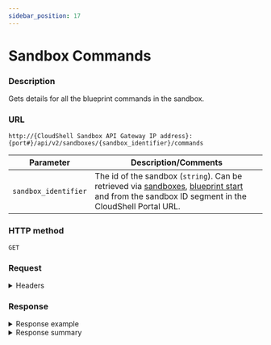 ```yaml
---
sidebar_position: 17
---
```



# Sandbox Commands

### Description

Gets details for all the blueprint commands in the sandbox.

### URL

`http://{CloudShell Sandbox API Gateway IP address}:{port#}/api/v2/sandboxes/{sandbox_identifier}/commands`

| Parameter | Description/Comments |
| --- | --- |
| `sandbox_identifier` | The id of the sandbox (`string`). Can be retrieved via [sandboxes](./sandboxes.md), [blueprint start](./blueprint-start.md) and from the sandbox ID segment in the CloudShell Portal URL. |

### HTTP method

`GET`

### Request

<details>
<summary>Headers</summary>

Example header format for the `sandbox commands` method:

`Authorization: Basic <authorization token returned from the login method>`

`Content-Type: application/json`

</details>

### Response

<details>
<summary>Response example</summary>

The `sandbox commands` method returns details about the blueprint commands in a particular sandbox and the actions that can be performed on each command.

```javascript
[
   {
      "name":"my_command",
      "description":"",
      "params":[
         {
            "name":"param1",
            "description":"",
            "type":"numeric",
            "possible values":[
               
            ],
            "default value":"",
            "mandatory":false
         }
      ],
      "executions":[
         {
            "id":"0daead01-8e57-4064-81d4-84911effa911",
            "status":"Pending",
            "supports_cancellation":"false",
            "_links":{
               
            }
         }
      ],
      "_links":{
         "self":{
            "href":"/sandboxes/0daead01-8e57-4064-81d4-84911effa000/commands/my-command",
            "method":"GET"
         },
         "start":{
            "href":"/sandboxes/0daead01-8e57-4064-81d4-84911effa000/commands/my-command/start",
            "method":"POST"
         }
      }
   }
]
```
</details>

<details>
<summary>Response summary</summary>

The response output properties of the `sandbox commands` method are described in the following table.

| Property | Sub Property | Description/Comments |
| --- | --- | --- |
| `name` |   | The name of the command. `(string)` |
| `description` |   | A short description of the command. `(string)` |
| `params` |   | The parameters needed for the command execution. `(array)` |
|   | `name` | The parameter name. `(string)` |
|   | `description` | The parameter description. `(string)` |
|   | `type` | The parameter type ("string", "numeric", or "lookup"). `(string)` |
|   | `possible values` | All the possible values for this parameter. `(array)` |
|   | `default value` | The default value of the parameter. `(string)` |
|   | `mandatory` | Whether or not the parameter is mandatory for the command execution. `(bool)` |
| `executions` |   | The execution history for this command. `(array)` |
|   | `id` | The ID of the execution. `(string)` |
|   | `status` | The current status of the command execution ("pending", "running", "stopping", "canceled", `(string)` |
|   | `supports_cancellation` | Whether or not stopping the execution before it is completed is supported. `(bool)` |
|   | `_links` | The actions that can be performed on the execution (Get execution details, Delete execution) |
| `_links` |   | The actions that can be performed on a sandbox's blueprint command in the user's domain: |
|   | `self` | Provides a link to get a command's details via a `GET` request. |
|   | `start` | Provides a link to get start a command's execution via a `POST` request. |

</details>